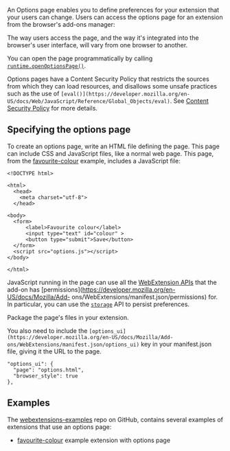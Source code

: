 An Options page enables you to define preferences for your extension that your users can change. Users can access the options page for an extension from the browser's add-ons manager:

The way users access the page, and the way it's integrated into the browser's user interface, will vary from one browser to another.

You can open the page programmatically by calling [`runtime.openOptionsPage()`](https://developer.mozilla.org/en-US/docs/Mozilla/Add-ons/WebExtensions/API/Runtime/openOptionsPage "If your add-on does not have an options page, or the browser failed to create one for some other reason, runtime.lastError will be set.").

Options pages have a Content Security Policy that restricts the sources from which they can load resources, and disallows some unsafe practices such as the use of `[eval()](https://developer.mozilla.org/en-US/docs/Web/JavaScript/Reference/Global_Objects/eval)`. See [Content Security Policy](https://developer.mozilla.org/en-US/docs/Mozilla/Add-ons/WebExtensions/Content_Security_Policy) for more details.

## Specifying the options page

To create an options page, write an HTML file defining the page. This page can include CSS and JavaScript files, like a normal web page. This page, from the [favourite-colour](https://github.com/mdn/webextensions-examples/tree/master/favourite-colour) example, includes a JavaScript file:

    <!DOCTYPE html>
    
    <html>
      <head>
        <meta charset="utf-8">
      </head>
    
    <body>
      <form>
          <label>Favourite colour</label>
          <input type="text" id="colour" >
          <button type="submit">Save</button>
      </form>
      <script src="options.js"></script>
    </body>
    
    </html>

JavaScript running in the page can use all the [WebExtension APIs](https://developer.mozilla.org/en-US/Add-ons/WebExtensions/API) that the add-on has [permissions](https://developer.mozilla.org/en-US/docs/Mozilla/Add-
ons/WebExtensions/manifest.json/permissions) for. In particular, you can use the [`storage`](https://developer.mozilla.org/en-US/docs/Mozilla/Add-ons/WebExtensions/API/Storage "Enables WebExtensions to store and retrieve data, and listen for changes to stored items.") API to persist preferences.

Package the page's files in your extension.

You also need to include the `[options_ui](https://developer.mozilla.org/en-US/docs/Mozilla/Add-ons/WebExtensions/manifest.json/options_ui)` key in your manifest.json file, giving it the URL to the page.

    "options_ui": {
      "page": "options.html",
      "browser_style": true
    },

## Examples

The [webextensions-examples](https://github.com/mdn/webextensions-examples) repo on GitHub, contains several examples of extensions that use an options
page:

  * [favourite-colour](https://github.com/mdn/webextensions-examples/tree/master/favourite-colour) example extension with options page

